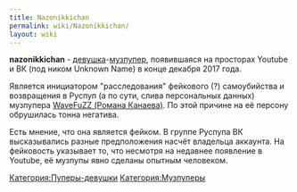 ```yaml
---
title: Nazonikkichan
permalink: wiki/Nazonikkichan/
layout: wiki
---
```


**nazonikkichan** -
[девушка](Пуперы-девушки "wikilink")-[музпупер](музпуперы "wikilink"),
появившаяся на просторах Youtube и ВК (под ником Unknown Name) в конце
декабря 2017 года.

Является инициатором "расследования" фейкового (?) самоубийства и
возвращения в Руспуп (а по сути, слива персональных данных) музпупера
[WaveFuZZ (Романа Канаева)](/wiki/WaveFuZZ "wikilink"). По этой причине на её
персону обрушилась тонна негатива.

Есть мнение, что она является фейком. В группе Руспупа ВК высказывались
разные предположения насчёт владельца аккаунта. На фейковость указывает
то, что несмотря на недавнее появление в Youtube, её музпупы явно
сделаны опытным человеком.

[Категория:Пуперы-девушки](Категория:Пуперы-девушки "wikilink")
[Категория:Музпуперы](Категория:Музпуперы "wikilink")
